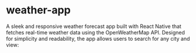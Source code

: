 # weather-app
A sleek and responsive weather forecast app built with React Native that fetches real-time weather data using the OpenWeatherMap API. Designed for simplicity and readability, the app allows users to search for any city and view:
